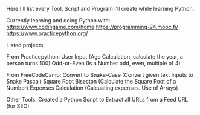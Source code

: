 Here I'll list every Tool, Script and Program I'll create while learning Python.

Currently learning and doing Python with:
https://www.codingame.com/home
https://programming-24.mooc.fi/
https://www.practicepython.org/

Listed projects:

From Practicepython:
User Input (Age Calculation, calculate the year, a person turns 100)
Odd-or-Even (Is a Number odd, even, multiple of 4)

From FreeCodeCamp:
Convert to Snake-Case (Convert given text Inputs to Snake Pascal)
Square Root Bisecton (Calculate the Square Root of a Number)
Expenses Calculation (Calcuating expenses. Use of Arrays)

Other Tools:
Created a Python Script to Extract all URLs from a Feed URL (for SEO)

